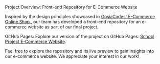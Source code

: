Project Overview: Front-end Repository for E-Commerce Website

Inspired by the design principles showcased in <a href="https://gosiacodes.github.io/E-Commerce-Online-Shop-Design/"> GosiaCodes' E-Commerce Online Shop </a>, 
our team has developed a front-end repository for an e-commerce website as part of our final project.

GitHub Pages:
Explore our version of the project on GitHub Pages:  <a href="https://joshua-a69.github.io/School-Project-eCom-Website/index.html">School Project E-Commerce Website</a>.


Feel free to explore the repository and its live preview to gain insights into our e-commerce website. We appreciate your interest in our work!
